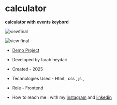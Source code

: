 
# calculator

**calculator with events keybord**

![viewfinal](https://github.com/user-attachments/assets/9bb08761-6a63-4db1-bdd6-630c6fc82241")

![view final](https://github.com/user-attachments/assets/8f09371f-18bd-4763-a5ea-d31c8d7126a1")

- [Demo Project](https://farahheydari.github.io/calculator/)

- Developed by farah heydari

- Created - 2025

- Technologies Used - Html , css , js , 

- Role - Frontend

- How to reach me : with my [instagram](https://www.instagram.com/accounts/login/?next=https%3A%2F%2Fwww.instagram.com%2Ffarah.heydari.dev%2F&is_from_rle) and [linkedin](https://www.linkedin.com/authwall?trk=qf&original_referer=https://github.com/farahheydari/avadaProject?tab=readme-ov-file&sessionRedirect=https%3A%2F%2Fwww.linkedin.com%2Fin%2Ffarah-heydari-9a4737197%3Futm_source%3Dshare%26utm_campaign%3Dshare_via%26utm_content%3Dprofile%26utm_medium%3Dandroid_app)
